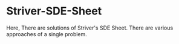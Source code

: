 # Striver-SDE-Sheet
Here, There are solutions of Striver's SDE Sheet. There are various approaches of a single problem.
